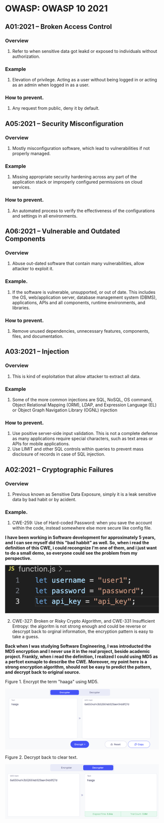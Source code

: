# OWASP: OWASP 10 2021

## A01:2021 – Broken Access Control
### Overview
1. Refer to when sensitive data got leakd or exposed to individuals without authorization.

### Example
1. Elevation of privilege. Acting as a user without being logged in or acting as an admin when logged in as a user.

### How to prevent.
1. Any request from public, deny it by default.

## A05:2021 – Security Misconfiguration
### Overview
1. Mostly misconfiguration software, which lead to vulnerabilities if not properly managed.

### Example
1. Missing appropriate security hardening across any part of the application stack or improperly configured permissions on cloud services.

### How to prevent.
1. An automated process to verify the effectiveness of the configurations and settings in all environments.

## A06:2021 – Vulnerable and Outdated Components
### Overview
1. Abuse out-dated software that contain many vulnerabilities, allow attacker to exploit it.

### Example.
1. If the software is vulnerable, unsupported, or out of date. This includes the OS, web/application server, database management system (DBMS), applications, APIs and all components, runtime environments, and libraries.

### How to prevent.
1. Remove unused dependencies, unnecessary features, components, files, and documentation.

## A03:2021 – Injection
### Overview
1. This is kind of exploitation that allow attacker to extract all data.

### Example
1. Some of the more common injections are SQL, NoSQL, OS command, Object Relational Mapping (ORM), LDAP, and Expression Language (EL) or Object Graph Navigation Library (OGNL) injection

### How to prevent.
1. Use positive server-side input validation. This is not a complete defense as many applications require special characters, such as text areas or APIs for mobile applications.
2. Use LIMIT and other SQL controls within queries to prevent mass disclosure of records in case of SQL injection.

## A02:2021 – Cryptographic Failures
### Overview
1.  Previous known as Sensitive Data Exposure, simply it is a leak sensitive data by bad habit or by acident.

### Example.
1. CWE-259: Use of Hard-coded Password: when you save the account within the code, instead somewhere else more secure like config file.

**I have been working in Software development for approximately 5 years, and I can see myself did this "bad habbit" as well. So, when i read the definition of this CWE, i could recongnize I'm one of them, and i just want to do a small demo, so everyone could see the problem from my perspective.**

![alt Example of hard-coded password](image/hard-code-password.png)

2. CWE-327: Broken or Risky Crypto Algorithm, and CWE-331 Insufficient Entropy: the algoritm is not strong enough and could be reverse or descrypt back to orginal information, the encryption pattern is easy to take a guess. 

**Back when I was studying Software Engineering, I was introducted the MD5 encryption and I never use it in the real project, beside academic project. Frankly, when i read the definition, I realized I could using MD5 as a perfcet exmaple to describe the CWE. Moreover, my point here is a strong encryption algorithm, should not be easy to predict the pattern, and decrypt back to original source.**

Figure 1. Encrypt the term "haaga" using MD5.


![alt Example of encryption](image/encrypt.png)


Figure 2. Decrypt back to clear text.


![alt Example of decryption](image/decrypt.png)

